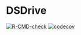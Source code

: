 # DSDrive

<!-- badges: start -->
[![R-CMD-check](https://github.com/slwu89/DSDrive/workflows/R-CMD-check/badge.svg)](https://github.com/slwu89/DSDrive/actions)
[![codecov](https://codecov.io/gh/slwu89/DSDrive/branch/main/graph/badge.svg)](https://codecov.io/gh/slwu89/DSDrive)
<!-- badges: end -->
